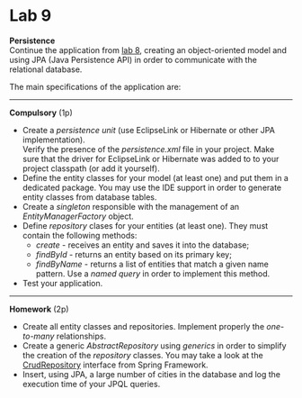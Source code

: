 <html>
<body>

<a name="lab09"></a>

<h1> Lab 9</h1>

<p>
<b>Persistence</b> </br>
Continue the application from <a href="lab_08.html">lab 8</a>, creating an object-oriented model and using JPA (Java Persistence API) in order to communicate with the relational database.

<p>
The main specifications of the application are:
<hr>
<p><b>Compulsory</b> (1p)

<ul>
<li> Create a <i>persistence unit</i> (use EclipseLink or Hibernate or other JPA implementation). <br/>
Verify the presence of the <i>persistence.xml</i> file in your project.
Make sure that the driver for EclipseLink or Hibernate was added to to your project classpath (or add it yourself).

<li> Define the entity classes for your model (at least one) and put them in a dedicated package. 
You may use the IDE support in order to generate entity classes from database tables. 
<!-- Inspect these classes and modify them if necessary. -->

<li> Create a <i>singleton</i> responsible with the management of an <i>EntityManagerFactory</i> object.

<li> Define <i>repository</i> clases for your entities (at least one). They must contain the following methods:
<ul>
 <li><i>create</i> - receives an entity and saves it into the database;
 <li><i>findById</i> - returns an entity based on its primary key;
 <li><i>findByName</i> - returns a list of entities that match a given name pattern. Use a <i>named query</i> in order to implement this method.
</ul>
<li> Test your application.
</ul>

<hr>
<p><b>Homework</b> (2p)
<br/>
<ul>
<li> Create all entity classes and repositories. Implement properly the <i>one-to-many</i> relationships.
<li> Create a generic <i>AbstractRepository</i> using <i>generics</i> in order to simplify the creation of the <i>repository</i> classes. 
You may take a look at the <a href="https://docs.spring.io/spring-data/commons/docs/current/api/org/springframework/data/repository/CrudRepository.html">CrudRepository</a> interface from Spring Framework.
<li> Insert, using JPA, a large number of cities in the database and log the execution time of your JPQL queries.

</ul>

</body>
</html>
